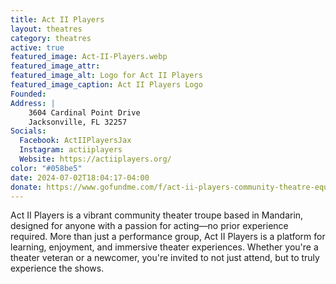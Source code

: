 ```yaml
---
title: Act II Players
layout: theatres
category: theatres
active: true
featured_image: Act-II-Players.webp
featured_image_attr:
featured_image_alt: Logo for Act II Players
featured_image_caption: Act II Players Logo
Founded: 
Address: |
    3604 Cardinal Point Drive 
    Jacksonville, FL 32257
Socials: 
  Facebook: ActIIPlayersJax
  Instagram: actiiplayers
  Website: https://actiiplayers.org/
color: "#058be5"
date: 2024-07-02T18:04:17-04:00
donate: https://www.gofundme.com/f/act-ii-players-community-theatre-equipment-needs?utm_source=web&utm_medium=jaxplays&utm_campaign=donate_btn
---
```

Act II Players is a vibrant community theater troupe based in Mandarin, designed for anyone with a passion for acting—no prior experience required. More than just a performance group, Act II Players is a platform for learning, enjoyment, and immersive theater experiences. Whether you're a theater veteran or a newcomer, you're invited to not just attend, but to truly experience the shows. 